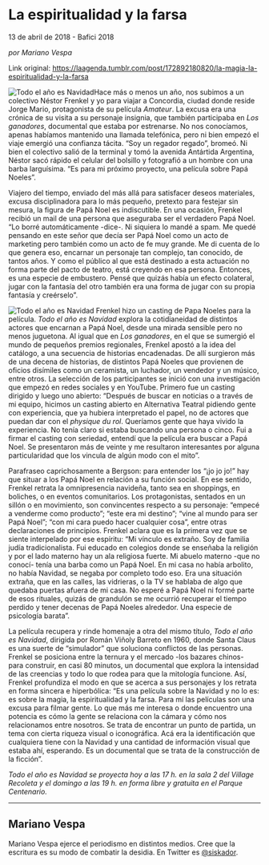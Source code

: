 # La espiritualidad y la farsa



13 de abril de 2018 - Bafici 2018

_por Mariano Vespa_

Link original: https://laagenda.tumblr.com/post/172892180820/la-magia-la-espiritualidad-y-la-farsa

![Todo el año es Navidad](https://64.media.tumblr.com/01ff1afca5abe44e5f94149285766b2e/tumblr_inline_p7jcarMG4c1t6q87u_500.jpg)Hace más o menos un año, nos subimos a un colectivo Néstor Frenkel y yo para viajar a Concordia, ciudad donde reside Jorge Mario, protagonista de su película *Amateur*. La excusa era una crónica de su visita a su personaje insignia, que también participaba en *Los ganadores*, documental que estaba por estrenarse. No nos conocíamos, apenas habíamos mantenido una llamada telefónica, pero ni bien empezó el viaje emergió una confianza tácita. “Soy un regador regado”, bromeó. Ni bien el colectivo salió de la terminal y tomó la avenida Antártida Argentina, Néstor sacó rápido el celular del bolsillo y fotografió a un hombre con una barba larguísima. “Es para mi próximo proyecto, una película sobre Papá Noeles”.

Viajero del tiempo, enviado del más allá para satisfacer deseos materiales, excusa disciplinadora para lo más pequeño, pretexto para festejar sin mesura, la figura de Papá Noel es indiscutible. En una ocasión, Frenkel recibió un mail de una persona que aseguraba ser el verdadero Papá Noel. “Lo borré automáticamente -dice-. Ni siquiera lo mandé a spam. Me quedé pensando en este señor que decía ser Papá Noel como un acto de marketing pero también como un acto de fe muy grande. Me di cuenta de lo que genera eso, encarnar un personaje tan complejo, tan conocido, de tantos años. Y como el público al que está destinado a esta actuación no forma parte del pacto de teatro, está creyendo en esa persona. Entonces, es una especie de embustero. Pensé que quizás había un efecto colateral, jugar con la fantasía del otro también era una forma de jugar con su propia fantasía y creérselo”.

![Todo el año es Navidad](https://64.media.tumblr.com/01ff1afca5abe44e5f94149285766b2e/tumblr_inline_p7jcarMG4c1t6q87u_500.jpg) Frenkel hizo un casting de Papa Noeles para la película. *Todo el año es Navidad* explora la cotidianeidad de distintos actores que encarnan a Papá Noel, desde una mirada sensible pero no menos juguetona. Al igual que en *Los ganadores*, en el que se sumergió el mundo de pequeños premios regionales, Frenkel apostó a la idea del catálogo, a una secuencia de historias encadenadas. De allí surgieron más de una decena de historias, de distintos Papá Noeles que provienen de oficios disímiles como un ceramista, un luchador, un vendedor y un músico, entre otros. La selección de los participantes se inició con una investigación que empezó en redes sociales y en YouTube. Primero fue un casting dirigido y luego uno abierto: “Después de buscar en noticias o a través de mi equipo, hicimos un casting abierto en Alternativa Teatral pidiendo gente con experiencia, que ya hubiera interpretado el papel, no de actores que puedan dar con el *physique du rol*. Queríamos gente que haya vivido la experiencia. No tenía claro si estaba buscando una persona o cinco. Fui a firmar el casting con seriedad, entendí que la película era buscar a Papá Noel. Se presentaron más de veinte y me resultaron interesantes por alguna particularidad que los vincula de algún modo con el mito”.

Parafraseo caprichosamente a Bergson: para entender los “¡jo jo jo!” hay que situar a los Papá Noel en relación a su función social. En ese sentido, Frenkel retrata la omnipresencia navideña, tanto sea en shoppings, en boliches, o en eventos comunitarios. Los protagonistas, sentados en un sillón o en movimiento, son convincentes respecto a su personaje: “empecé a venderme como producto”; “este era mi destino”; “vine al mundo para ser Papá Noel”; “con mi cara puedo hacer cualquier cosa”, entre otras declaraciones de principios. Frenkel aclara que es la primera vez que se siente interpelado por ese espíritu: “Mi vínculo es extraño. Soy de familia judía tradicionalista. Fui educado en colegios donde se enseñaba la religión y por el lado materno hay un ala religiosa fuerte. Mi abuelo materno -que no conocí- tenía una barba como un Papá Noel. En mi casa no había arbolito, no había Navidad, se negaba por completo todo eso. Era una situación extraña, que en las calles, las vidrieras, o la TV se hablaba de algo que quedaba puertas afuera de mi casa. No esperé a Papá Noel ni formé parte de esos rituales, quizás de grandulón se me ocurrió recuperar el tiempo perdido y tener decenas de Papá Noeles alrededor. Una especie de psicología barata”.

La película recupera y rinde homenaje a otra del mismo título, *Todo el año es Navidad*, dirigida por Román Viñoly Barreto en 1960, donde Santa Claus es una suerte de “simulador” que soluciona conflictos de las personas. Frenkel se posiciona entre la ternura y el mercado -los bazares chinos- para construir, en casi 80 minutos, un documental que explora la intensidad de las creencias y todo lo que rodea para que la mitología funcione. Así, Frenkel profundiza el modo en que se acerca a sus personajes y los retrata en forma sincera e hiperbólica: “Es una película sobre la Navidad y no lo es: es sobre la magia, la espiritualidad y la farsa. Para mí las películas son una excusa para filmar gente. Lo que más me interesa o donde encuentro una potencia es cómo la gente se relaciona con la cámara y cómo nos relacionamos entre nosotros. Se trata de encontrar un punto de partida, un tema con cierta riqueza visual o iconográfica. Acá era la identificación que cualquiera tiene con la Navidad y una cantidad de información visual que estaba ahí, esperando. Es un documental que se trata de la construcción de la ficción”.

  


*Todo el año es Navidad se proyecta hoy a las 17 h. en la sala 2 del Village Recoleta y el domingo a las 19 h. en forma libre y gratuita en el Parque Centenario.*



---

 Mariano Vespa
--------------

 Mariano Vespa ejerce el periodismo en distintos medios. Cree que la escritura es su modo de combatir la desidia. En Twitter es [@siskador](https://twitter.com/siskador). 

